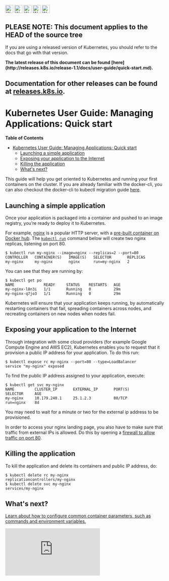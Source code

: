 <!-- BEGIN MUNGE: UNVERSIONED_WARNING -->

<!-- BEGIN STRIP_FOR_RELEASE -->

<img src="http://kubernetes.io/img/warning.png" alt="WARNING"
     width="25" height="25">
<img src="http://kubernetes.io/img/warning.png" alt="WARNING"
     width="25" height="25">
<img src="http://kubernetes.io/img/warning.png" alt="WARNING"
     width="25" height="25">
<img src="http://kubernetes.io/img/warning.png" alt="WARNING"
     width="25" height="25">
<img src="http://kubernetes.io/img/warning.png" alt="WARNING"
     width="25" height="25">

<h2>PLEASE NOTE: This document applies to the HEAD of the source tree</h2>

If you are using a released version of Kubernetes, you should
refer to the docs that go with that version.

<strong>
The latest release of this document can be found
[here](http://releases.k8s.io/release-1.1/docs/user-guide/quick-start.md).

Documentation for other releases can be found at
[releases.k8s.io](http://releases.k8s.io).
</strong>
--

<!-- END STRIP_FOR_RELEASE -->

<!-- END MUNGE: UNVERSIONED_WARNING -->

# Kubernetes User Guide: Managing Applications: Quick start

**Table of Contents**
<!-- BEGIN MUNGE: GENERATED_TOC -->

- [Kubernetes User Guide: Managing Applications: Quick start](#kubernetes-user-guide-managing-applications-quick-start)
  - [Launching a simple application](#launching-a-simple-application)
  - [Exposing your application to the Internet](#exposing-your-application-to-the-internet)
  - [Killing the application](#killing-the-application)
  - [What's next?](#whats-next)

<!-- END MUNGE: GENERATED_TOC -->

This guide will help you get oriented to Kubernetes and running your first containers on the cluster. If you are already familiar with the docker-cli, you can also checkout the docker-cli to kubectl migration guide [here](docker-cli-to-kubectl.md).


## Launching a simple application

Once your application is packaged into a container and pushed to an image registry, you’re ready to deploy it to Kubernetes.

For example, [nginx](http://wiki.nginx.org/Main) is a popular HTTP server, with a [pre-built container on Docker hub](https://registry.hub.docker.com/_/nginx/). The [`kubectl run`](kubectl/kubectl_run.md) command below will create two nginx replicas, listening on port 80.

```console
$ kubectl run my-nginx --image=nginx --replicas=2 --port=80
CONTROLLER   CONTAINER(S)   IMAGE(S)   SELECTOR       REPLICAS
my-nginx     my-nginx       nginx      run=my-nginx   2
```

You can see that they are running by:

```console
$ kubectl get po
NAME             READY     STATUS    RESTARTS   AGE
my-nginx-l8n3i   1/1       Running   0          29m
my-nginx-q7jo3   1/1       Running   0          29m
```

Kubernetes will ensure that your application keeps running, by automatically restarting containers that fail, spreading containers across nodes, and recreating containers on new nodes when nodes fail.

## Exposing your application to the Internet

Through integration with some cloud providers (for example Google Compute Engine and AWS EC2), Kubernetes enables you to request that it provision a public IP address for your application. To do this run:

```console
$ kubectl expose rc my-nginx --port=80 --type=LoadBalancer
service "my-nginx" exposed
```

To find the public IP address assigned to your application, execute:

```console
$ kubectl get svc my-nginx
NAME         CLUSTER_IP       EXTERNAL_IP       PORT(S)                SELECTOR     AGE
my-nginx     10.179.240.1     25.1.2.3          80/TCP                 run=nginx    8d
```

You may need to wait for a minute or two for the external ip address to be provisioned.

In order to access your nginx landing page, you also have to make sure that traffic from external IPs is allowed. Do this by opening a [firewall to allow traffic on port 80](services-firewalls.md).

## Killing the application

To kill the application and delete its containers and public IP address, do:

```console
$ kubectl delete rc my-nginx
replicationcontrollers/my-nginx
$ kubectl delete svc my-nginx
services/my-nginx
```

## What's next?

[Learn about how to configure common container parameters, such as commands and environment variables.](configuring-containers.md)


<!-- BEGIN MUNGE: GENERATED_ANALYTICS -->
[![Analytics](https://kubernetes-site.appspot.com/UA-36037335-10/GitHub/docs/user-guide/quick-start.md?pixel)]()
<!-- END MUNGE: GENERATED_ANALYTICS -->

